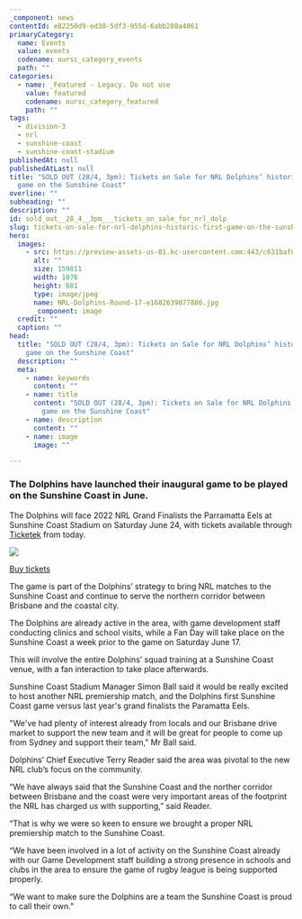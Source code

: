 ```yaml
---
_component: news
contentId: e82250d9-ed30-5df3-955d-6abb288a4061
primaryCategory:
  name: Events
  value: events
  codename: oursc_category_events
  path: ""
categories:
  - name: _Featured - Legacy. Do not use
    value: featured
    codename: oursc_category_featured
    path: ""
tags:
  - division-3
  - nrl
  - sunshine-coast
  - sunshine-coast-stadium
publishedAt: null
publishedAtLast: null
title: "SOLD OUT (28/4, 3pm): Tickets on Sale for NRL Dolphins’ historic first
  game on the Sunshine Coast"
overline: ""
subheading: ""
description: ""
id: sold_out__28_4__3pm___tickets_on_sale_for_nrl_dolp
slug: tickets-on-sale-for-nrl-dolphins-historic-first-game-on-the-sunshine-coast
hero:
  images:
    - src: https://preview-assets-us-01.kc-usercontent.com:443/c631baf8-1b46-001f-580c-d0001b68b4a8/49c96930-410c-4eb4-9e80-3cf22c8593ef/NRL-Dolphins-Round-17-e1682639077886.jpg
      alt: ""
      size: 159811
      width: 1076
      height: 681
      type: image/jpeg
      name: NRL-Dolphins-Round-17-e1682639077886.jpg
      _component: image
  credit: ""
  caption: ""
head:
  title: "SOLD OUT (28/4, 3pm): Tickets on Sale for NRL Dolphins’ historic first
    game on the Sunshine Coast"
  description: ""
  meta:
    - name: keywords
      content: ""
    - name: title
      content: "SOLD OUT (28/4, 3pm): Tickets on Sale for NRL Dolphins’ historic first
        game on the Sunshine Coast"
    - name: description
      content: ""
    - name: image
      image: ""

---
```

### The Dolphins have launched their inaugural game to be played on the Sunshine Coast in June.

The Dolphins will face 2022 NRL Grand Finalists the Parramatta Eels at Sunshine Coast Stadium on Saturday June 24, with tickets available through [Ticketek](https://premier.ticketek.com.au/shows/show.aspx?sh=SUNDOLP23)
&#x20;from today.

[](https://premier.ticketek.com.au/shows/show.aspx?sh=SUNDOLP23)


![](https://preview-assets-us-01.kc-usercontent.com:443/c631baf8-1b46-001f-580c-d0001b68b4a8/2aaf742c-5294-4f03-a54b-7931cdcc73b9/NRL-Dolphins-Round-17-stadium-1-1024x637.jpg)

[Buy tickets](https://premier.ticketek.com.au/shows/show.aspx?sh=SUNDOLP23)


The game is part of the Dolphins’ strategy to bring NRL matches to the Sunshine Coast and continue to serve the northern corridor between Brisbane and the coastal city.

The Dolphins are already active in the area, with game development staff conducting clinics and school visits, while a Fan Day will take place on the Sunshine Coast a week prior to the game on Saturday June 17.

This will involve the entire Dolphins’ squad training at a Sunshine Coast venue, with a fan interaction to take place afterwards.

Sunshine Coast Stadium Manager Simon Ball said it would be really excited to host another NRL premiership match, and the Dolphins first Sunshine Coast game versus last year's grand finalists the Paramatta Eels.

"We've had plenty of interest already from locals and our Brisbane drive market to support the new team and it will be great for people to come up from Sydney and support their team," Mr Ball said.

Dolphins’ Chief Executive Terry Reader said the area was pivotal to the new NRL club’s focus on the community.

“We have always said that the Sunshine Coast and the norther corridor between Brisbane and the coast were very important areas of the footprint the NRL has charged us with supporting,” said Reader.

“That is why we were so keen to ensure we brought a proper NRL premiership match to the Sunshine Coast.

“We have been involved in a lot of activity on the Sunshine Coast already with our Game Development staff building a strong presence in schools and clubs in the area to ensure the game of rugby league is being supported properly.

“We want to make sure the Dolphins are a team the Sunshine Coast is proud to call their own.”
